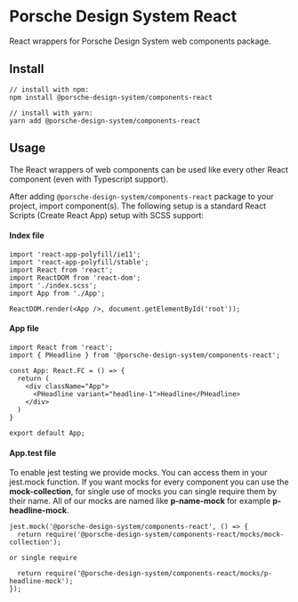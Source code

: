 # Porsche Design System React
React wrappers for Porsche Design System web components package.  

## Install
```
// install with npm:
npm install @porsche-design-system/components-react

// install with yarn:
yarn add @porsche-design-system/components-react
``` 

## Usage
The React wrappers of web components can be used like every other React component (even with Typescript support). 

After adding `@porsche-design-system/components-react` package to your project, import component(s).
The following setup is a standard React Scripts (Create React App) setup with SCSS support:

#### Index file
``` 
import 'react-app-polyfill/ie11';
import 'react-app-polyfill/stable';
import React from 'react';
import ReactDOM from 'react-dom';
import './index.scss';
import App from './App';

ReactDOM.render(<App />, document.getElementById('root'));

``` 

#### App file
``` 
import React from 'react';
import { PHeadline } from '@porsche-design-system/components-react';

const App: React.FC = () => {
  return (
    <div className="App">
      <PHeadline variant="headline-1">Headline</PHeadline>
    </div>
  )
}

export default App;
```

#### App.test file

To enable jest testing we provide mocks. You can access them in your jest.mock function. 
If you want mocks for every component you can use the **mock-collection**, for single use of mocks you can single require them by their name.
All of our mocks are named like **p-name-mock** for example **p-headline-mock**.  

``` 
jest.mock('@porsche-design-system/components-react', () => {
  return require('@porsche-design-system/components-react/mocks/mock-collection');

or single require

  return require('@porsche-design-system/components-react/mocks/p-headline-mock');
});
```